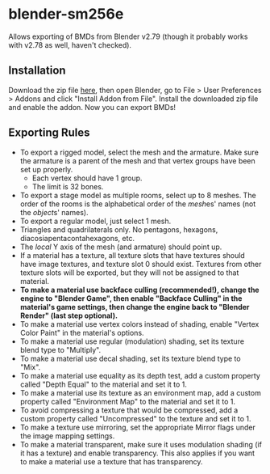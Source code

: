 # blender-sm256e

Allows exporting of BMDs from Blender v2.79 (though it probably works with v2.78 as well, haven't checked).

## Installation

Download the zip file [here](https://github.com/josh65536/blender-sm256e/archive/master.zip), then open Blender, go to File > User Preferences > Addons and click "Install Addon from File". Install the downloaded zip file and enable the addon. Now you can export BMDs!

## Exporting Rules

* To export a rigged model, select the mesh and the armature. Make sure the armature is a parent of the mesh and that vertex groups have been set up properly.
    * Each vertex should have 1 group.
    * The limit is 32 bones.
* To export a stage model as multiple rooms, select up to 8 meshes. The order of the rooms is the alphabetical order of the *mesh*es' names (not the *object*s' names).
* To export a regular model, just select 1 mesh.
* Triangles and quadrilaterals only. No pentagons, hexagons, diacosiapentacontahexagons, etc.
* The *local* Y axis of the mesh (and armature) should point up.
* If a material has a texture, all texture slots that have textures should have image textures, and texture slot 0 should exist. Textures from other texture slots will be exported, but they will not be assigned to that material.
* **To make a material use backface culling (recommended!), change the engine to "Blender Game", then enable "Backface Culling" in the material's game settings, then change the engine back to "Blender Render" (last step optional).**
* To make a material use vertex colors instead of shading, enable "Vertex Color Paint" in the material's options.
* To make a material use regular (modulation) shading, set its texture blend type to "Multiply".
* To make a material use decal shading, set its texture blend type to "Mix".
* To make a material use equality as its depth test, add a custom property called "Depth Equal" to the material and set it to 1.
* To make a material use its texture as an environment map, add a custom property called "Environment Map" to the material and set it to 1.
* To avoid compressing a texture that would be compressed, add a custom property called "Uncompressed" to the texture and set it to 1.
* To make a texture use mirroring, set the appropriate Mirror flags under the image mapping settings.
* To make a material transparent, make sure it uses modulation shading (if it has a texture) and enable transparency. This also applies if you want to make a material use a texture that has transparency.
